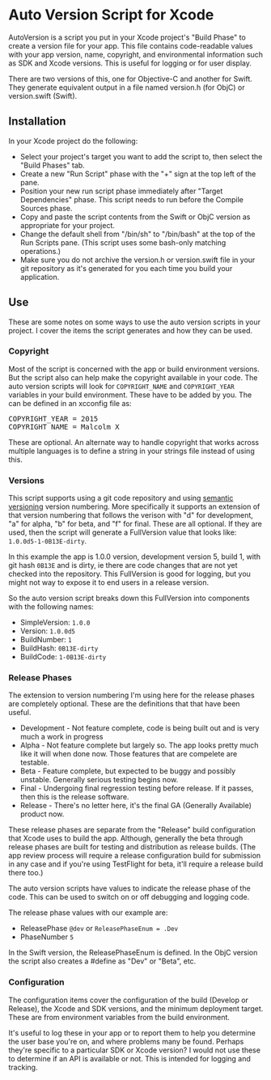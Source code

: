 # Auto Version Script for Xcode

AutoVersion is a script you put in your Xcode project's "Build Phase" to create a version file for your app.  This file contains code-readable values with your app version, name, copyright, and environmental information such as SDK and Xcode versions.  This is useful for logging or for user display.

There are two versions of this, one for Objective-C and another for Swift.  They generate equivalent output in a file named version.h (for ObjC) or version.swift (Swift).

## Installation

In your Xcode project do the following:

* Select your project's target you want to add the script to, then select the "Build Phases" tab.
* Create a new "Run Script" phase with the "+" sign at the top left of the pane.
* Position your new run script phase immediately after "Target Dependencies" phase.  This script needs to run before the Compile Sources phase.
* Copy and paste the script contents from the Swift or ObjC version as appropriate for your project.
* Change the default shell from "/bin/sh" to "/bin/bash" at the top of the Run Scripts pane.  (This script uses some bash-only matching operations.) 
* Make sure you do not archive the version.h or version.swift file in your git repository as it's generated for you each time you build your application.


## Use

These are some notes on some ways to use the auto version scripts in your project.  I cover the items the script generates and how they can be used.

### Copyright

Most of the script is concerned with the app or build environment versions.  But the script also can help make the copyright available in your code.   The auto version scripts will look for `COPYRIGHT_NAME` and `COPYRIGHT_YEAR` variables in your build environment. These have to be added by you.  The can be defined in an xcconfig file as:
<pre>
COPYRIGHT_YEAR = 2015
COPYRIGHT_NAME = Malcolm X
</pre>

These are optional.  An alternate way to handle copyright that works across multiple languages is to define a string in your strings file instead of using this.

### Versions

This script supports using a git code repository and using [semantic versioning](http://semver.org) version numbering.  More specifically it supports an extension of that version numbering that follows the verison with "d" for development, "a" for alpha, "b" for beta, and "f" for final.  These are all optional.  If they are used, then the script will generate a FullVersion value that looks like: `1.0.0d5-1-0B13E-dirty`.  

In this example the app is 1.0.0 version, development version 5, build 1, with git hash `0B13E` and is dirty, ie there are code changes that are not yet checked into the repository.  This FullVersion is good for logging, but you might not way to expose it to end users in a release version.

So the auto version script breaks down this FullVersion into components with the following names:
* SimpleVersion: `1.0.0`
* Version: `1.0.0d5`
* BuildNumber: `1`
* BuildHash: `0B13E-dirty`
* BuildCode: `1-0B13E-dirty`

### Release Phases

The extension to version numbering I'm using here for the release phases are completely optional.  These are the definitions that that have been useful.

* Development - Not feature complete, code is being built out and is very much a work in progress
* Alpha - Not feature complete but largely so.  The app looks pretty much like it will when done now.  Those features that are compelete are testable.
* Beta - Feature complete, but expected to be buggy and possibly unstable.  Generally serious testing begins now.
* Final - Undergoing final regression testing before release. If it passes, then this is the release software.
* Release - There's no letter here, it's the final GA (Generally Available) product now.

These release phases are separate from the "Release" build configuration that Xcode uses to build the app.  Although, generally the beta through release phases are built for testing and distribution as release builds.  (The app review process will require a release configuration build for submission in any case and if you're using TestFlight for beta, it'll require a release build there too.)

The auto version scripts have values to indicate the release phase of the code.  This can be used to switch on or off debugging and logging code.

The release phase values with our example are:

* ReleasePhase `@dev` or `ReleasePhaseEnum = .Dev`
* PhaseNumber `5`

In the Swift version, the ReleasePhaseEnum is defined.  In the ObjC version the script also creates a #define as "Dev" or "Beta", etc.

### Configuration

The configuration items cover the configuration of the build (Develop or Release), the Xcode and SDK versions, and the minimum deployment target.  These are from environment variables from the build environment.  

It's useful to log these in your app or to report them to help you determine the user base you're on, and where problems many be found.  Perhaps they're specific to a particular SDK or Xcode version?  I would not use these to determine if an API is available or not. This is intended for logging and tracking.
